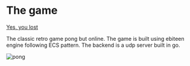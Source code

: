 # The game

[Yes, you lost](https://knowyourmeme.com/memes/the-game)

The classic retro game pong but online. The game is built using ebiteen engine following ECS pattern. The backend is a udp server built in go.

![pong]("pong.png")